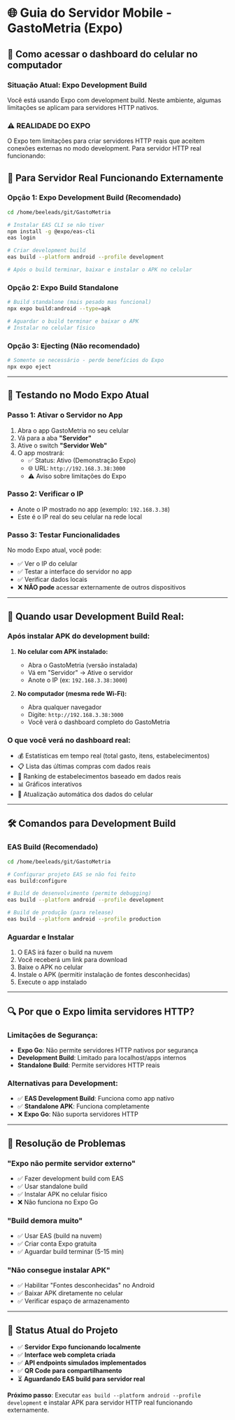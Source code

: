 # 🌐 Guia do Servidor Mobile - GastoMetria (Expo)

## 📱 Como acessar o dashboard do celular no computador

### **Situação Atual: Expo Development Build**
Você está usando Expo com development build. Neste ambiente, algumas limitações se aplicam para servidores HTTP nativos.

### **⚠️ REALIDADE DO EXPO**
O Expo tem limitações para criar servidores HTTP reais que aceitem conexões externas no modo development. Para servidor HTTP real funcionando:

## 🚀 **Para Servidor Real Funcionando Externamente**

### **Opção 1: Expo Development Build (Recomendado)**
```bash
cd /home/beeleads/git/GastoMetria

# Instalar EAS CLI se não tiver
npm install -g @expo/eas-cli
eas login

# Criar development build
eas build --platform android --profile development

# Após o build terminar, baixar e instalar o APK no celular
```

### **Opção 2: Expo Build Standalone**
```bash
# Build standalone (mais pesado mas funcional)
npx expo build:android --type=apk

# Aguardar o build terminar e baixar o APK
# Instalar no celular físico
```

### **Opção 3: Ejecting (Não recomendado)**
```bash
# Somente se necessário - perde benefícios do Expo
npx expo eject
```

---

## 🔧 **Testando no Modo Expo Atual**

### **Passo 1: Ativar o Servidor no App**
1. Abra o app GastoMetria no seu celular
2. Vá para a aba **"Servidor"** 
3. Ative o switch **"Servidor Web"**
4. O app mostrará:
   - ✅ Status: Ativo (Demonstração Expo)
   - 🌐 URL: `http://192.168.3.38:3000`
   - ⚠️ Aviso sobre limitações do Expo

### **Passo 2: Verificar o IP**
- Anote o IP mostrado no app (exemplo: `192.168.3.38`)
- Este é o IP real do seu celular na rede local

### **Passo 3: Testar Funcionalidades**
No modo Expo atual, você pode:
- ✅ Ver o IP do celular
- ✅ Testar a interface do servidor no app
- ✅ Verificar dados locais
- ❌ **NÃO pode** acessar externamente de outros dispositivos

---

## 📱 **Quando usar Development Build Real:**

### **Após instalar APK do development build:**

1. **No celular com APK instalado:**
   - Abra o GastoMetria (versão instalada)
   - Vá em "Servidor" → Ative o servidor
   - Anote o IP (ex: `192.168.3.38:3000`)

2. **No computador (mesma rede Wi-Fi):**
   - Abra qualquer navegador
   - Digite: `http://192.168.3.38:3000`
   - Você verá o dashboard completo do GastoMetria

### **O que você verá no dashboard real:**
- 💰 Estatísticas em tempo real (total gasto, itens, estabelecimentos)
- 📋 Lista das últimas compras com dados reais
- 🏪 Ranking de estabelecimentos baseado em dados reais
- 📊 Gráficos interativos
- 🔄 Atualização automática dos dados do celular

---

## 🛠️ **Comandos para Development Build**

### **EAS Build (Recomendado)**
```bash
cd /home/beeleads/git/GastoMetria

# Configurar projeto EAS se não foi feito
eas build:configure

# Build de desenvolvimento (permite debugging)
eas build --platform android --profile development

# Build de produção (para release)
eas build --platform android --profile production
```

### **Aguardar e Instalar**
1. O EAS irá fazer o build na nuvem
2. Você receberá um link para download
3. Baixe o APK no celular
4. Instale o APK (permitir instalação de fontes desconhecidas)
5. Execute o app instalado

---

## 🔍 **Por que o Expo limita servidores HTTP?**

### **Limitações de Segurança:**
- **Expo Go**: Não permite servidores HTTP nativos por segurança
- **Development Build**: Limitado para localhost/apps internos
- **Standalone Build**: Permite servidores HTTP reais

### **Alternativas para Development:**
- ✅ **EAS Development Build**: Funciona como app nativo
- ✅ **Standalone APK**: Funciona completamente
- ❌ **Expo Go**: Não suporta servidores HTTP

---

## 🚨 **Resolução de Problemas**

### **"Expo não permite servidor externo"**
- ✅ Fazer development build com EAS
- ✅ Usar standalone build
- ✅ Instalar APK no celular físico
- ❌ Não funciona no Expo Go

### **"Build demora muito"**
- ✅ Usar EAS (build na nuvem)
- ✅ Criar conta Expo gratuita
- ✅ Aguardar build terminar (5-15 min)

### **"Não consegue instalar APK"**
- ✅ Habilitar "Fontes desconhecidas" no Android
- ✅ Baixar APK diretamente no celular
- ✅ Verificar espaço de armazenamento

---

## 🎯 **Status Atual do Projeto**

- ✅ **Servidor Expo funcionando localmente**
- ✅ **Interface web completa criada**  
- ✅ **API endpoints simulados implementados**
- ✅ **QR Code para compartilhamento**
- ⏳ **Aguardando EAS build para servidor real**

**Próximo passo**: Executar `eas build --platform android --profile development` e instalar APK para servidor HTTP real funcionando externamente.
